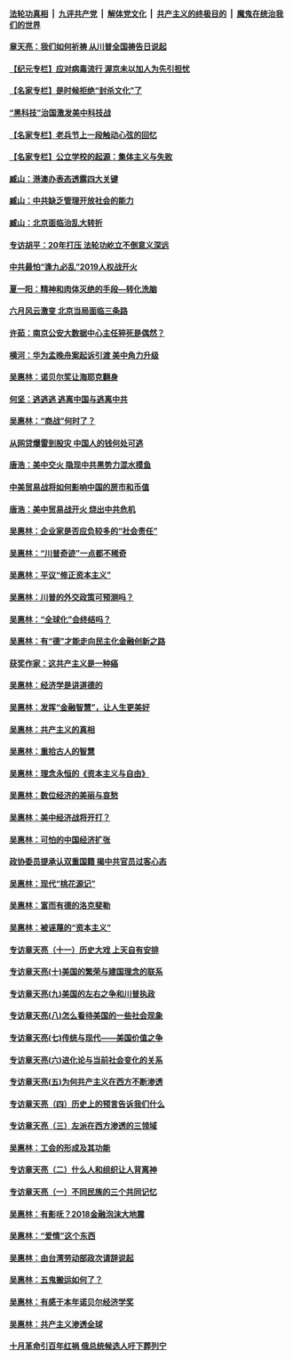 ####  [法轮功真相](../../../../basic/blob/master/README.md?t=06221331) &nbsp;|&nbsp; [九评共产党](../../../../9ping.md/blob/master/README.md?t=06221331) &nbsp;|&nbsp; [解体党文化](../../../../jtdwh.md/blob/master/README.md?t=06221331)  &nbsp;|&nbsp; [共产主义的终极目的](../../../../gczydzjmd.md/blob/master/README.md?t=06221331) &nbsp;|&nbsp; [魔鬼在统治我们的世界](../../../../mgztzwmdsj.md/blob/master/README.md?t=06221331) 

#### [章天亮：我们如何祈祷 从川普全国祷告日说起](../pages/nsc423/n11944627.md?t=06221331) 

#### [【纪元专栏】应对病毒流行 渥京未以加人为先引担忧](../pages/nsc423/n11875714.md?t=06221331) 

#### [【名家专栏】是时候拒绝“封杀文化”了](../pages/nsc423/n11814093.md?t=06221331) 

#### [“黑科技”治国激发美中科技战](../pages/nsc423/n11638056.md?t=06221331) 

#### [【名家专栏】老兵节上一段触动心弦的回忆](../pages/nsc423/n11646016.md?t=06221331) 

#### [【名家专栏】公立学校的起源：集体主义与失败](../pages/nsc423/n11601833.md?t=06221331) 

#### [臧山：港澳办表态透露四大关键](../pages/nsc423/n11421628.md?t=06221331) 

#### [臧山：中共缺乏管理开放社会的能力](../pages/nsc423/n11407457.md?t=06221331) 

#### [臧山：北京面临治乱大转折](../pages/nsc423/n11406895.md?t=06221331) 

#### [专访胡平：20年打压 法轮功屹立不倒意义深远](../pages/nsc423/n11398800.md?t=06221331) 

#### [中共最怕“逢九必乱”2019人权战开火](../pages/nsc423/n11385248.md?t=06221331) 

#### [夏一阳：精神和肉体灭绝的手段—转化洗脑](../pages/nsc423/n11368250.md?t=06221331) 

#### [六月风云激变 北京当局面临三条路](../pages/nsc423/n11313668.md?t=06221331) 

#### [许茹：南京公安大数据中心主任猝死是偶然？](../pages/nsc423/n11064744.md?t=06221331) 

#### [横河：华为孟晚舟案起诉引渡 美中角力升级](../pages/nsc423/n11027230.md?t=06221331) 

#### [吴惠林：诺贝尔奖让海耶克翻身](../pages/nsc423/n10890049.md?t=06221331) 

#### [何坚：逃逃逃 逃离中国与逃离中共](../pages/nsc423/n10592891.md?t=06221331) 

#### [吴惠林：“商战”何时了？](../pages/nsc423/n10573558.md?t=06221331) 

#### [从网贷爆雷到股灾 中国人的钱何处可逃](../pages/nsc423/n10572800.md?t=06221331) 

#### [唐浩：美中交火 隐现中共黑势力混水摸鱼](../pages/nsc423/n10544040.md?t=06221331) 

#### [中美贸易战将如何影响中国的房市和币值](../pages/nsc423/n10543697.md?t=06221331) 

#### [唐浩：美中贸易战开火 烧出中共危机](../pages/nsc423/n10540126.md?t=06221331) 

#### [吴惠林：企业家是否应负较多的“社会责任”](../pages/nsc423/n10535022.md?t=06221331) 

#### [吴惠林：“川普奇迹”一点都不稀奇](../pages/nsc423/n10512808.md?t=06221331) 

#### [吴惠林：平议“修正资本主义”](../pages/nsc423/n10495724.md?t=06221331) 

#### [吴惠林：川普的外交政策可预测吗？](../pages/nsc423/n10462387.md?t=06221331) 

#### [吴惠林：“全球化”会终结吗？](../pages/nsc423/n10452838.md?t=06221331) 

#### [吴惠林：有“德”才能走向民主化金融创新之路](../pages/nsc423/n10432292.md?t=06221331) 

#### [获奖作家：这共产主义是一种癌](../pages/nsc423/n10431541.md?t=06221331) 

#### [吴惠林：经济学是讲道德的](../pages/nsc423/n10398014.md?t=06221331) 

#### [吴惠林：发挥“金融智慧”，让人生更美好](../pages/nsc423/n10375019.md?t=06221331) 

#### [吴惠林：共产主义的真相](../pages/nsc423/n10351394.md?t=06221331) 

#### [吴惠林：重拾古人的智慧](../pages/nsc423/n10337691.md?t=06221331) 

#### [吴惠林：理念永恒的《资本主义与自由》](../pages/nsc423/n10316274.md?t=06221331) 

#### [吴惠林：数位经济的美丽与哀愁](../pages/nsc423/n10292946.md?t=06221331) 

#### [吴惠林：美中经济战将开打？](../pages/nsc423/n10258825.md?t=06221331) 

#### [吴惠林：可怕的中国经济扩张](../pages/nsc423/n10219147.md?t=06221331) 

#### [政协委员提承认双重国籍 揭中共官员过客心态](../pages/nsc423/n10208809.md?t=06221331) 

#### [吴惠林：现代“桃花源记”](../pages/nsc423/n10185234.md?t=06221331) 

#### [吴惠林：富而有德的洛克斐勒](../pages/nsc423/n10142264.md?t=06221331) 

#### [吴惠林：被诬蔑的“资本主义”](../pages/nsc423/n10124816.md?t=06221331) 

#### [专访章天亮（十一）历史大戏 上天自有安排](../pages/nsc423/n10094905.md?t=06221331) 

#### [专访章天亮(十)美国的繁荣与建国理念的联系](../pages/nsc423/n10094899.md?t=06221331) 

#### [专访章天亮(九)美国的左右之争和川普执政](../pages/nsc423/n10094889.md?t=06221331) 

#### [专访章天亮(八)怎么看待美国的一些社会现象](../pages/nsc423/n10094857.md?t=06221331) 

#### [专访章天亮(七)传统与现代——美国价值之争](../pages/nsc423/n10093140.md?t=06221331) 

#### [专访章天亮(六)进化论与当前社会变化的关系](../pages/nsc423/n10092036.md?t=06221331) 

#### [专访章天亮(五)为何共产主义在西方不断渗透](../pages/nsc423/n10083620.md?t=06221331) 

#### [专访章天亮（四）历史上的预言告诉我们什么](../pages/nsc423/n10083606.md?t=06221331) 

#### [专访章天亮（三）左派在西方渗透的三领域](../pages/nsc423/n10081115.md?t=06221331) 

#### [吴惠林：工会的形成及其功能](../pages/nsc423/n10080633.md?t=06221331) 

#### [专访章天亮（二）什么人和组织让人背离神](../pages/nsc423/n10076637.md?t=06221331) 

#### [专访章天亮（一）不同民族的三个共同记忆](../pages/nsc423/n10074188.md?t=06221331) 

#### [吴惠林：有影呒？2018金融泡沫大地震](../pages/nsc423/n10040534.md?t=06221331) 

#### [吴惠林：“爱情”这个东西](../pages/nsc423/n10019423.md?t=06221331) 

#### [吴惠林：由台湾劳动部政次请辞说起](../pages/nsc423/n9979679.md?t=06221331) 

#### [吴惠林：五鬼搬运如何了？](../pages/nsc423/n9925338.md?t=06221331) 

#### [吴惠林：有感于本年诺贝尔经济学奖](../pages/nsc423/n9871883.md?t=06221331) 

#### [吴惠林：共产主义渗透全球](../pages/nsc423/n9812748.md?t=06221331) 

#### [十月革命引百年红祸 俄总统候选人吁下葬列宁](../pages/nsc423/n9810182.md?t=06221331) 

